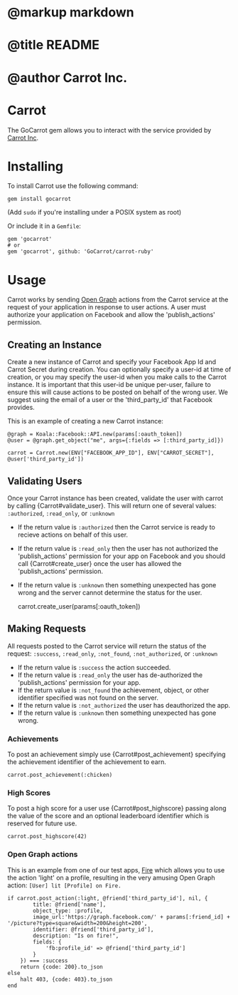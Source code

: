 # @markup markdown
# @title README
# @author Carrot Inc.

Carrot
============
The GoCarrot gem allows you to interact with the service provided by [Carrot Inc](http://gocarrot.com).

# Installing
To install Carrot use the following command:

	gem install gocarrot

(Add `sudo` if you're installing under a POSIX system as root)

Or include it in a `Gemfile`:

	gem 'gocarrot'
	# or
	gem 'gocarrot', github: 'GoCarrot/carrot-ruby'

# Usage
Carrot works by sending [Open Graph](https://developers.facebook.com/docs/concepts/opengraph/) actions from the Carrot service at the request of your application in response to user actions. A user must authorize your application on Facebook and allow the 'publish_actions' permission.

## Creating an Instance
Create a new instance of Carrot and specify your Facebook App Id and Carrot Secret during creation. You can optionally specify a user-id at time of creation, or you may specify the user-id when you make calls to the Carrot instance. It is important that this user-id be unique per-user, failure to ensure this will cause actions to be posted on behalf of the wrong user. We suggest using the email of a user or the 'third_party_id' that Facebook provides.

This is an example of creating a new Carrot instance:

	@graph = Koala::Facebook::API.new(params[:oauth_token])
	@user = @graph.get_object("me", args={:fields => [:third_party_id]})

	carrot = Carrot.new(ENV["FACEBOOK_APP_ID"], ENV["CARROT_SECRET"], @user['third_party_id'])

## Validating Users
Once your Carrot instance has been created, validate the user with carrot by calling {Carrot#validate_user}. This will return one of several values: `:authorized`, `:read_only`, or `:unknown`

* If the return value is `:authorized` then the Carrot service is ready to recieve actions on behalf of this user.
* If the return value is `:read_only` then the user has not authorized the 'publish_actions' permission for your app on Facebook and you should call {Carrot#create_user} once the user has allowed the 'publish_actions' permission.
* If the return value is `:unknown` then something unexpected has gone wrong and the server cannot determine the status for the user.

	carrot.create_user(params[:oauth_token])

## Making Requests

All requests posted to the Carrot service will return the status of the request: `:success`, `:read_only`, `:not_found`, `:not_authorized`, or `:unknown`

* If the return value is `:success` the action succeeded.
* If the return value is `:read_only` the user has de-authorized the 'publish_actions' permission for your app.
* If the return value is `:not_found` the achievement, object, or other identifier specified was not found on the server.
* If the return value is `:not_authorized` the user has deauthorized the app.
* If the return value is `:unknown` then something unexpected has gone wrong.

### Achievements
To post an achievement simply use {Carrot#post_achievement} specifying the achievement identifier of the achievement to earn.

	carrot.post_achievement(:chicken)

### High Scores
To post a high score for a user use {Carrot#post_highscore} passing along the value of the score and an optional leaderboard identifier which is reserved for future use.

	carrot.post_highscore(42)

### Open Graph actions
This is an example from one of our test apps, [Fire](https://apps.facebook.com/litonfire) which allows you to use the action 'light' on a profile, resulting in the very amusing Open Graph action: `[User] lit [Profile] on Fire.`

	if carrot.post_action(:light, @friend['third_party_id'], nil, {
			title: @friend['name'],
			object_type: :profile,
			image_url:'https://graph.facebook.com/' + params[:friend_id] + '/picture?type=square&width=200&height=200',
			identifier: @friend['third_party_id'],
			description: "Is on fire!",
			fields: {
				'fb:profile_id' => @friend['third_party_id']
			}
		}) === :success
		return {code: 200}.to_json
	else
		halt 403, {code: 403}.to_json
	end
